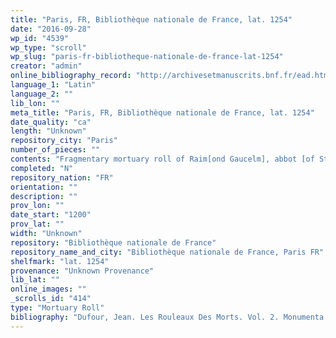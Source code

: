 ```yaml
---
title: "Paris, FR, Bibliothèque nationale de France, lat. 1254"
date: "2016-09-28"
wp_id: "4539"
wp_type: "scroll"
wp_slug: "paris-fr-bibliotheque-nationale-de-france-lat-1254"
creator: "admin"
online_bibliography_record: "http://archivesetmanuscrits.bnf.fr/ead.html?id=FRBNFEAD000059196"
language_1: "Latin"
language_2: ""
lib_lon: ""
meta_title: "Paris, FR, Bibliothèque nationale de France, lat. 1254"
date_quality: "ca"
length: "Unknown"
repository_city: "Paris"
number_of_pieces: ""
contents: "Fragmentary mortuary roll of Raim[ond Gaucelm], abbot [of St. Martial de Limoges]."
completed: "N"
repository_nation: "FR"
orientation: ""
description: ""
prov_lon: ""
date_start: "1200"
prov_lat: ""
width: "Unknown"
repository: "Bibliothèque nationale de France"
repository_name_and_city: "Bibliothèque nationale de France, Paris FR"
shelfmark: "lat. 1254"
provenance: "Unknown Provenance"
lib_lat: ""
online_images: ""
_scrolls_id: "414"
type: "Mortuary Roll"
bibliography: "Dufour, Jean. Les Rouleaux Des Morts. Vol. 2. Monumenta Palaeographica Medii Aevi. Series Gallica. Turnhout: Brepols, 2009, no. 188."
---
```



